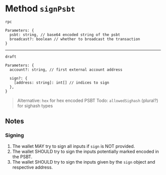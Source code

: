 # Method `signPsbt`

`rpc`

```
Parameters: {
  psbt: string, // base64 encoded string of the psbt
  broadcast?: boolean // whether to broadcast the transaction
}
```

---

`draft`

```
Parameters: {
  account?: string, // first external account address

  sign?: {
    [address: string]: int[] // indices to sign
  },
}
```

> Alternative: `hex` for hex encoded PSBT
> Todo: `allowedSighash` (plural?) for sighash types

## Notes

### Signing

1. The wallet MAY try to sign all inputs if `sign` is NOT provided.
2. The wallet SHOULD try to sign the inputs potentially marked encoded in the PSBT.
3. The wallet SHOULD try to sign the inputs given by the `sign` object and respective address.
